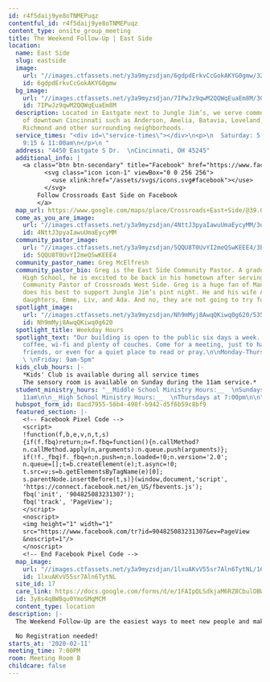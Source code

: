 ```yaml
---
id: r4f5daij9ye8oTNMEPuqz
contentful_id: r4f5daij9ye8oTNMEPuqz
content_type: onsite_group_meeting
title: The Weekend Follow-Up | East Side
location:
  name: East Side
  slug: eastside
  image:
    url: "//images.ctfassets.net/y3a9myzsdjan/6gdpdErkvCcGokAKYG0gmw/32db37c2c9ad1f3ecc5430a79fe75d7a/crossroads-church-locations-eastgate.jpg"
    id: 6gdpdErkvCcGokAKYG0gmw
  bg_image:
    url: "//images.ctfassets.net/y3a9myzsdjan/7IPwJz9qwM2QQWqEuaEm8M/307ae823f918ecc824bfc91dd4a67f96/crossroads-church-east-side-bg2.jpg"
    id: 7IPwJz9qwM2QQWqEuaEm8M
  description: Located in Eastgate next to Jungle Jim’s, we serve communities east
    of downtown Cincinnati such as Anderson, Amelia, Batavia, Loveland, Milford, New
    Richmond and other surrounding neighborhoods.
  service_times: "<div id=\"service-times\"></div>\n<p>\n  Saturday: 5:30pm  \n  Sunday:
    9:15 & 11:00am\n</p>\n "
  address: "4450 Eastgate S Dr.  \nCincinnati, OH 45245"
  additional_info: |
    <a class="btn btn-secondary" title="Facebook" href="https://www.facebook.com/Crossroads-East-Side-1936432763084549/">
          <svg class="icon icon-1" viewBox="0 0 256 256">
            <use xlink:href="/assets/svgs/icons.svg#facebook"></use>
          </svg>
        Follow Crossroads East Side on Facebook
        </a>
  map_url: https://www.google.com/maps/place/Crossroads+East+Side/@39.0931667,-84.2756016,18z/data=!4m13!1m7!3m6!1s0x8841a9fef3b53039:0x4fc59f1e7cff9a3f!2s4450+Eastgate+S+Dr,+Cincinnati,+OH+45245!3b1!8m2!3d39.0935123!4d-84.273142!3m4!1s0x8841a9fecc3813ef:0x9bc9c837894a77d1!8m2!3d39.093811!4d-84.2750327
  come_as_you_are_image:
    url: "//images.ctfassets.net/y3a9myzsdjan/4NttJ3pyaIawuUmaEycyMM/3dfcc01867c451ac096e56e4099eef9a/crossroads-church-come-as-you-are.jpg"
    id: 4NttJ3pyaIawuUmaEycyMM
  community_pastor_image:
    url: "//images.ctfassets.net/y3a9myzsdjan/5QQU8T0UvYI2meQSwKEEE4/3b40a9db3e2517557baacac576e5936a/crossroads-church-greg-mcelfresh.jpg"
    id: 5QQU8T0UvYI2meQSwKEEE4
  community_pastor_name: Greg McElfresh
  community_pastor_bio: Greg is the East Side Community Pastor. A graduate of Amelia
    High School, he is excited to be back in his hometown after serving as the founding
    Community Pastor of Crossroads West Side. Greg is a huge fan of Man Camp, and
    does his best to support Jungle Jim’s pint night. He and his wife Abby have three
    daughters, Emme, Liv, and Ada. And no, they are not going to try for a boy.
  spotlight_image:
    url: "//images.ctfassets.net/y3a9myzsdjan/Nh9mMyj8AwqQKiwq0g620/535c84c71175b977ee4fc365c23e1f0f/crossroads-church-open.jpg"
    id: Nh9mMyj8AwqQKiwq0g620
  spotlight_title: Weekday Hours
  spotlight_text: "Our building is open to the public six days a week. Enjoy free
    coffee, wi-fi and plenty of couches. Come for a meeting, just to hang out with
    friends, or even for a quiet place to read or pray.\n\nMonday-Thursday: 9am-9pm
    \ \nFriday: 9am-5pm"
  kids_club_hours: |-
    *Kids' Club is available during all service times
    The sensory room is available on Sunday during the 11am service.*
  student_ministry_hours: "__Middle School Ministry Hours:__  \nSundays at 9:15 &
    11am\n\n__High School Ministry Hours:__  \nThursdays at 7:00pm\n\n"
  hubspot_form_id: 8acd7955-56b4-498f-b942-d5f6b59c8bf9
  featured_section: |-
    <!-- Facebook Pixel Code -->
    <script>
    !function(f,b,e,v,n,t,s)
    {if(f.fbq)return;n=f.fbq=function(){n.callMethod?
    n.callMethod.apply(n,arguments):n.queue.push(arguments)};
    if(!f._fbq)f._fbq=n;n.push=n;n.loaded=!0;n.version='2.0';
    n.queue=[];t=b.createElement(e);t.async=!0;
    t.src=v;s=b.getElementsByTagName(e)[0];
    s.parentNode.insertBefore(t,s)}(window,document,'script',
    'https://connect.facebook.net/en_US/fbevents.js');
    fbq('init', '904825083231307');
    fbq('track', 'PageView');
    </script>
    <noscript>
    <img height="1" width="1"
    src="https://www.facebook.com/tr?id=904825083231307&ev=PageView
    &noscript=1"/>
    </noscript>
    <!-- End Facebook Pixel Code -->
  map_image:
    url: "//images.ctfassets.net/y3a9myzsdjan/1lxuAKvV55sr7Aln6TytNL/1649b2e53b48a0cb2c38ae9eec030dab/Screen_Shot_2019-11-15_at_2.41.23_PM.png"
    id: 1lxuAKvV55sr7Aln6TytNL
  site_id: 17
  care_link: https://docs.google.com/forms/d/e/1FAIpQLSdkjaM6RZ8CbulOBWFn0FX9xOI1aXGsEa1JkBud8R78QZlRuw/viewform
  id: 3y8s4qBWBqu0YmoSMqMCM
  content_type: location
description: |-
  The Weekend Follow-Up are the easiest ways to meet new people and make this place feel smaller. All you need to do is watch the weekend message, then show up!

  No Registration needed!
starts_at: '2020-02-11'
meeting_time: 7:00PM
room: Meeting Room B
childcare: false
---
```



